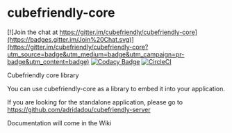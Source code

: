 # cubefriendly-core

[![Join the chat at https://gitter.im/cubefriendly/cubefriendly-core](https://badges.gitter.im/Join%20Chat.svg)](https://gitter.im/cubefriendly/cubefriendly-core?utm_source=badge&utm_medium=badge&utm_campaign=pr-badge&utm_content=badge)
[![Codacy Badge](https://www.codacy.com/project/badge/21c79364bf274815ad21b06d5319766f)](https://www.codacy.com/public/cubefriendly/cubefriendly-core)
[![CircleCI](https://circleci.com/gh/adridadou/cubefriendly-core.svg?style=svg)](https://circleci.com/gh/adridadou/cubefriendly-core)

Cubefriendly core library

You can use cubefriendly-core as a library to embed it into your application.

If you are looking for the standalone application, please go to https://github.com/adridadou/cubefriendly-server

Documentation will come in the Wiki
